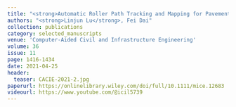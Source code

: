 ```yaml
---
title: "<strong>Automatic Roller Path Tracking and Mapping for Pavement Compaction Using Infrared Thermography</strong>"
authors: "<strong>Linjun Lu</strong>, Fei Dai"
collection: publications
category: selected_manuscripts
venue: 'Computer‐Aided Civil and Infrastructure Engineering'
volume: 36
issue: 11
page: 1416-1434
date: 2021-04-25
header:
  teaser: CACIE-2021-2.jpg
paperurl: https://onlinelibrary.wiley.com/doi/full/10.1111/mice.12683
videourl: https://www.youtube.com/@icil5739
---
```

